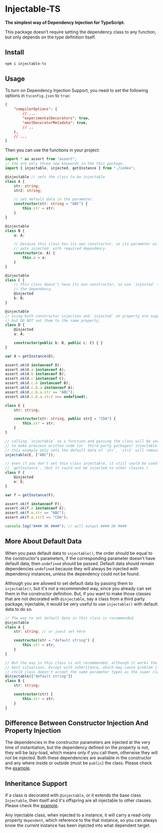 # Injectable-TS

**The simplest way of Dependency Injection for TypeScript.**

This package doesn't require setting the dependency class to any function,
but only depends on the type definition itself.

## Install

```sh
npm i injectable-ts
```

## Usage

To turn on Dependency Injection Support, you need to set the following options
in `tsconfig.json` to `true`:

```json
{
    "compilerOptions": {
        // ...
        "experimentalDecorators": true,
        "emitDecoratorMetadata": true,
        // ..
    },
    // ...
}
```

Then you can use the functions in your project:

```typescript
import * as assert from "assert";
// the are only three new keywords in the this package.
import { injectable, injected, getInstance } from "./index";

@injectable // sets the class to be injectable
class A {
    str: string;
    str2: string;

    // set default data in the parameter.
    constructor(str: string = "ABC") {
        this.str = str;
    }
}

@injectable
class B {
    a: A;

    // because this class has its own constructor, so its parameter will be 
    // auto injected  with required dependency.
    constructor(a: A) {
        this.a = a;
    }
}

@injectable
class C {
    // this class doesn't have its own constructor, so use `injected` to define
    // the dependency.
    @injected
    b: B;
}

@injectable
// using both constructor injection and `injected` on property are supported, 
// but DO NOT set them to the same property.
class D {
    @injected
    a: A;

    constructor(public b: B, public c: C) { }
}

var d = getInstance(D);

assert.ok(d instanceof D);
assert.ok(d.a instanceof A);
assert.ok(d.b instanceof B);
assert.ok(d.c instanceof C);
assert.ok(d.c.b instanceof B);
assert.ok(d.c.b.a instanceof A);
assert.ok(d.c.b.a.str == "ABC");
assert.ok(d.c.b.a.str2 === undefined);

class E {
    str: string;

    constructor(str: string, public str2 = "CDA") {
        this.str = str;
    }
}

// calling `injectable` as a function and passing the class will be very useful 
// to make previous written code (or  third party packages) injectable.
// this example only sets the default data of `str`, `str2` will remain as `CDA`.
injectable(E, ["ABC"]);

// even if you don't set this class injectable, it still could be used by 
// `getInstance`. (but it could not be injected to other classes.)
class F {
    @injected
    e: E;
}

var f = getInstance(F);

assert.ok(f instanceof F);
assert.ok(f.e instanceof E);
assert.ok(f.e.str == "ABC");
assert.ok(f.e.str2 == "CDA");

console.log("#### OK ####"); // will output #### OK ####
```

## More About Default Data

When you pass default data to `injectable()`, the order should be equal to the 
constructor's parameters, if the corresponding parameter doesn't have default 
data, then `undefined` should be passed. Default data should remain dependencies
`undefined` because they will always be injected with dependency instances, 
unless the dependency could not be found.

Although you are allowed to set default data by passing them to `injectable()`, 
but it's not a recommended way, since you already can set them in the 
constructor definition. But, if you want to make those classes that are not 
decorated with `@injectable`, say a class from a third party package, injectable,
it would be very useful to use `injectable()` with default data to do so.

```typescript
// The way to set dafault data in this class is recommended.
@injectable
class A {
    str: string; // or juest set here

    constructor(str = "default string") {
        this.str = str;
    }
}

// But the way in this class is not recommended, although it works the same in 
// most situations. Except with inheritance, which may cause problem if the 
// child class doesn't accept the same parameter types as the super class do.
@injectable(["default string"])
class B {
    str: string;

    constructor(str) {
        this.str = str;
    }
}
```

## Difference Between Constructor Injection And Property Injection

The dependencies in the constructor parameters are injected at the very time of 
instantiation, but the dependency defined on the property is not, they will be 
lazy-load, which means only if you call them, otherwise they will not be 
injected. Both these dependencies are available in the constructor and any where
inside or outside (must be `public`) the class. 
Please check the [example](./example-lazyload/index.ts).

## Inheritance Support

If a class is decorated with `@injectable`, or it extends the base class 
`Injectable`, then itself and it's offspring are all injectable to other 
classes. Please check the [example](./example-inheritance/index.ts).

Any injectable class, when injected to a instance, it will carry a read-only 
property `dependent`, which reference to the that instance, so you can always 
know the current instance has been injected into what dependent target.